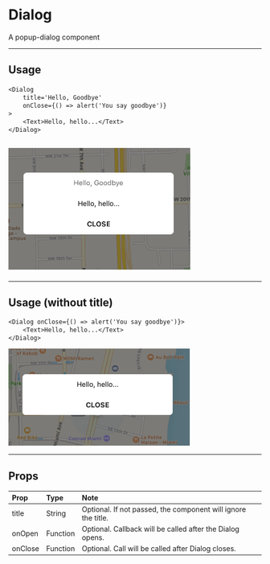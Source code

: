 # Dialog

A popup-dialog component

---

## Usage

```
<Dialog
    title='Hello, Goodbye'
    onClose={() => alert('You say goodbye')}
>
    <Text>Hello, hello...</Text>
</Dialog>
```

## ![](/assets/import.png)

---

## Usage \(without title\)

```
<Dialog onClose={() => alert('You say goodbye')}>
    <Text>Hello, hello...</Text>
</Dialog>
```

![](/assets/import2.png)

---

## Props

| Prop | Type | Note |
| :--- | :--- | :--- |
| title | String | Optional. If not passed, the component will ignore the title. |
| onOpen | Function | Optional. Callback will be called after the Dialog opens. |
| onClose | Function | Optional. Call will be called after Dialog closes. |



